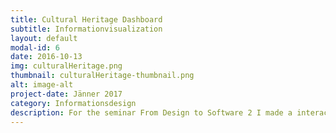 ```yaml
---
title: Cultural Heritage Dashboard
subtitle: Informationvisualization
layout: default
modal-id: 6
date: 2016-10-13
img: culturalHeritage.png
thumbnail: culturalHeritage-thumbnail.png
alt: image-alt
project-date: Jänner 2017
category: Informationsdesign
description: For the seminar From Design to Software 2 I made a interactive information visualization of the Europeana Database. To accomplish this task I used the JavaScript library d3.js.
---
```

